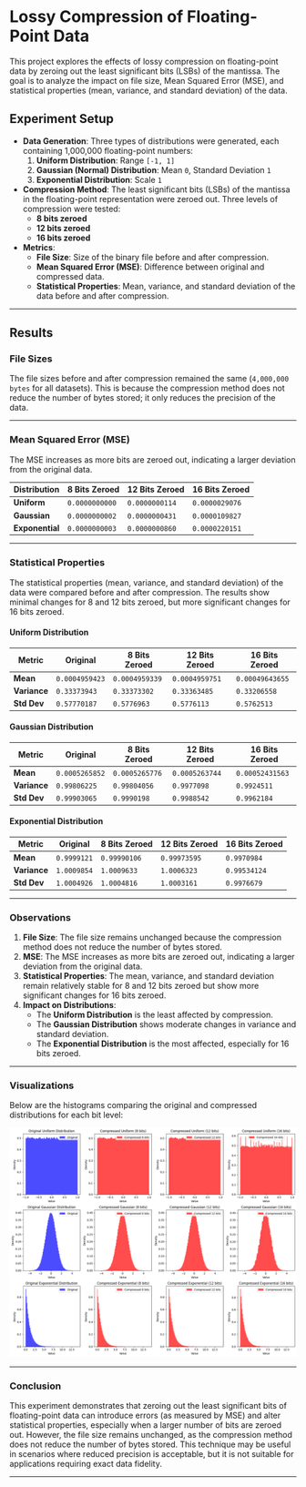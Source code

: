 # Lossy Compression of Floating-Point Data

This project explores the effects of lossy compression on floating-point data by zeroing out the least significant bits (LSBs) of the mantissa. The goal is to analyze the impact on file size, Mean Squared Error (MSE), and statistical properties (mean, variance, and standard deviation) of the data.

## Experiment Setup
- **Data Generation**: Three types of distributions were generated, each containing 1,000,000 floating-point numbers:
  1. **Uniform Distribution**: Range `[-1, 1]`
  2. **Gaussian (Normal) Distribution**: Mean `0`, Standard Deviation `1`
  3. **Exponential Distribution**: Scale `1`
- **Compression Method**: The least significant bits (LSBs) of the mantissa in the floating-point representation were zeroed out. Three levels of compression were tested:
  - **8 bits zeroed**
  - **12 bits zeroed**
  - **16 bits zeroed**
- **Metrics**:
  - **File Size**: Size of the binary file before and after compression.
  - **Mean Squared Error (MSE)**: Difference between original and compressed data.
  - **Statistical Properties**: Mean, variance, and standard deviation of the data before and after compression.

---

## Results

### File Sizes
The file sizes before and after compression remained the same (`4,000,000 bytes` for all datasets). This is because the compression method does not reduce the number of bytes stored; it only reduces the precision of the data.

---

### Mean Squared Error (MSE)
The MSE increases as more bits are zeroed out, indicating a larger deviation from the original data.

| Distribution   | 8 Bits Zeroed      | 12 Bits Zeroed     | 16 Bits Zeroed     |
|----------------|--------------------|--------------------|--------------------|
| **Uniform**    | `0.0000000000`     | `0.0000000114`     | `0.0000029076`     |
| **Gaussian**   | `0.0000000002`     | `0.0000000431`     | `0.0000109827`     |
| **Exponential**| `0.0000000003`     | `0.0000000860`     | `0.0000220151`     |

---

### Statistical Properties
The statistical properties (mean, variance, and standard deviation) of the data were compared before and after compression. The results show minimal changes for 8 and 12 bits zeroed, but more significant changes for 16 bits zeroed.

#### Uniform Distribution
| Metric        | Original           | 8 Bits Zeroed      | 12 Bits Zeroed     | 16 Bits Zeroed     |
|---------------|--------------------|--------------------|--------------------|--------------------|
| **Mean**      | `0.0004959423`     | `0.0004959339`     | `0.0004959751`     | `0.00049643655`    |
| **Variance**  | `0.33373943`       | `0.33373302`       | `0.33363485`       | `0.33206558`       |
| **Std Dev**   | `0.57770187`       | `0.5776963`        | `0.5776113`        | `0.5762513`        |

#### Gaussian Distribution
| Metric        | Original           | 8 Bits Zeroed      | 12 Bits Zeroed     | 16 Bits Zeroed     |
|---------------|--------------------|--------------------|--------------------|--------------------|
| **Mean**      | `0.0005265852`     | `0.0005265776`     | `0.0005263744`     | `0.00052431563`    |
| **Variance**  | `0.99806225`       | `0.99804056`       | `0.9977098`        | `0.9924511`        |
| **Std Dev**   | `0.99903065`       | `0.9990198`        | `0.9988542`        | `0.9962184`        |

#### Exponential Distribution
| Metric        | Original           | 8 Bits Zeroed      | 12 Bits Zeroed     | 16 Bits Zeroed     |
|---------------|--------------------|--------------------|--------------------|--------------------|
| **Mean**      | `0.9999121`        | `0.99990106`       | `0.99973595`       | `0.9970984`        |
| **Variance**  | `1.0009854`        | `1.0009633`        | `1.0006323`        | `0.99534124`       |
| **Std Dev**   | `1.0004926`        | `1.0004816`        | `1.0003161`        | `0.9976679`        |

---

### Observations
1. **File Size**: The file size remains unchanged because the compression method does not reduce the number of bytes stored.
2. **MSE**: The MSE increases as more bits are zeroed out, indicating a larger deviation from the original data.
3. **Statistical Properties**: The mean, variance, and standard deviation remain relatively stable for 8 and 12 bits zeroed but show more significant changes for 16 bits zeroed.
4. **Impact on Distributions**:
   - The **Uniform Distribution** is the least affected by compression.
   - The **Gaussian Distribution** shows moderate changes in variance and standard deviation.
   - The **Exponential Distribution** is the most affected, especially for 16 bits zeroed.

---

### Visualizations
Below are the histograms comparing the original and compressed distributions for each bit level:

![Histograms](output.png)  


---

### Conclusion
This experiment demonstrates that zeroing out the least significant bits of floating-point data can introduce errors (as measured by MSE) and alter statistical properties, especially when a larger number of bits are zeroed out. However, the file size remains unchanged, as the compression method does not reduce the number of bytes stored. This technique may be useful in scenarios where reduced precision is acceptable, but it is not suitable for applications requiring exact data fidelity.

---
